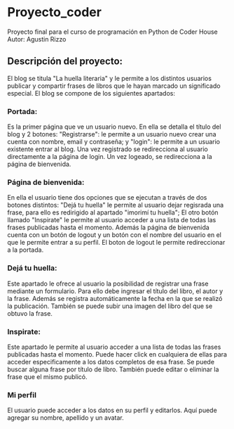 # Proyecto_coder
Proyecto final para el curso de programación en Python de Coder House
Autor: Agustin Rizzo

## Descripción del proyecto:

El blog se titula "La huella literaria" y le permite a los distintos usuarios publicar y compartir frases de libros que le hayan marcado un significado especial. El blog se compone de los siguientes apartados:

### Portada: 
Es la primer página que ve un usuario nuevo. En ella se detalla el título del blog y 2 botones: "Registrarse": le permite a un  usuario nuevo crear una cuenta con nombre, email y contraseña; y "login": le permite a un usuario existente entrar al blog. Una vez registrado se redirecciona al usuario directamente a la página de login. Un vez logeado, se redirecciona a la página de bienvenida.

### Página de bienvenida: 
En ella el usuario tiene dos opciones que se ejecutan a través de dos botones distintos: "Dejá tu huella" le permite al usuario dejar regisrada una frase, para ello es redirigido al apartado "imorimí tu huella"; El otro botón llamado "Inspirate" le permite al usuario acceder a una lista de todas las frases publicadas hasta el momento. Además la página de bienvenida cuenta con un botón de logout y un botón con el nombre del usuario en el que le permite entrar a su perfil. El boton de logout le permite redireccionar a la portada.

### Dejá tu huella:
Este apartado le ofrece al usuario la posibilidad de registrar una frase mediante un formulario. Para ello debe ingresar el título del libro, el autor y la frase. Además se registra automáticamente la fecha en la que se realizó la publicación. También se puede subir una imagen del libro del que se obtuvo la frase.

### Inspirate: 
Este apartado le permite al usuario acceder a una lista de todas las frases publicadas hasta el momento. Puede hacer click en cualquiera de ellas para acceder especificamente a los datos completos de esa frase. Se puede buscar alguna frase por título de libro. También puede editar o eliminar la frase que el mismo publicó. 

### Mi perfil
El usuario puede acceder a los datos en su perfil y editarlos. Aquí puede agregar su nombre, apellido y un avatar.
